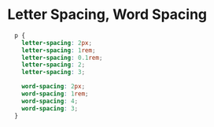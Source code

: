 # Letter Spacing, Word Spacing
  ```css
    p {
      letter-spacing: 2px;
      letter-spacing: 1rem;
      letter-spacing: 0.1rem;
      letter-spacing: 2;
      letter-spacing: 3;

      word-spacing: 2px;
      word-spacing: 1rem;
      word-spacing: 4;
      word-spacing: 3;
    }
  ```
